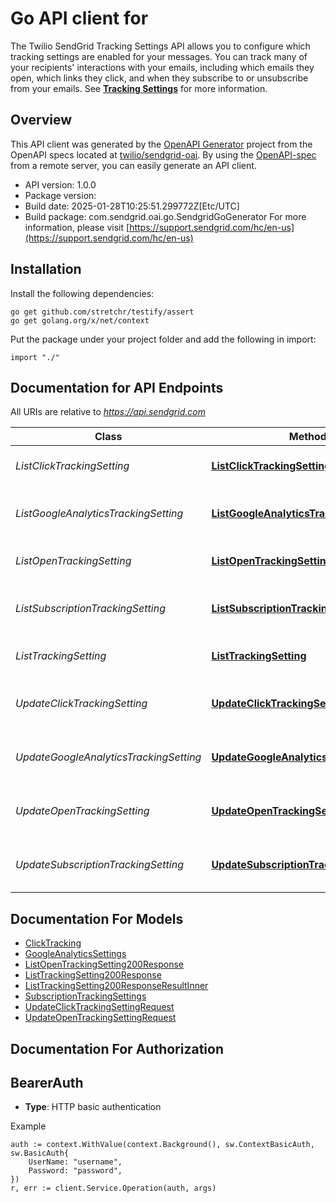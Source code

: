 # Go API client for 

The Twilio SendGrid Tracking Settings API allows you to configure which tracking settings are enabled for your messages. You can track many of your recipients' interactions with your emails, including which emails they open, which links they click, and when they subscribe to or unsubscribe from your emails. See [**Tracking Settings**](https://docs.sendgrid.com/ui/account-and-settings/tracking) for more information.

## Overview
This API client was generated by the [OpenAPI Generator](https://openapi-generator.tech) project from the OpenAPI specs located at [twilio/sendgrid-oai](https://github.com/twilio/sendgrid-oai/tree/main/spec).  By using the [OpenAPI-spec](https://www.openapis.org/) from a remote server, you can easily generate an API client.

- API version: 1.0.0
- Package version: 
- Build date: 2025-01-28T10:25:51.299772Z[Etc/UTC]
- Build package: com.sendgrid.oai.go.SendgridGoGenerator
For more information, please visit [https://support.sendgrid.com/hc/en-us](https://support.sendgrid.com/hc/en-us)

## Installation

Install the following dependencies:

```shell
go get github.com/stretchr/testify/assert
go get golang.org/x/net/context
```

Put the package under your project folder and add the following in import:

```golang
import "./"
```

## Documentation for API Endpoints

All URIs are relative to *https://api.sendgrid.com*

Class | Method | HTTP request | Description
------------ | ------------- | ------------- | -------------
*ListClickTrackingSetting* | [**ListClickTrackingSetting**](docs/ListClickTrackingSetting.md#listclicktrackingsetting) | **Get** /v3/tracking_settings/click | Retrieve Click Track Settings
*ListGoogleAnalyticsTrackingSetting* | [**ListGoogleAnalyticsTrackingSetting**](docs/ListGoogleAnalyticsTrackingSetting.md#listgoogleanalyticstrackingsetting) | **Get** /v3/tracking_settings/google_analytics | Retrieve Google Analytics Settings
*ListOpenTrackingSetting* | [**ListOpenTrackingSetting**](docs/ListOpenTrackingSetting.md#listopentrackingsetting) | **Get** /v3/tracking_settings/open | Get Open Tracking Settings
*ListSubscriptionTrackingSetting* | [**ListSubscriptionTrackingSetting**](docs/ListSubscriptionTrackingSetting.md#listsubscriptiontrackingsetting) | **Get** /v3/tracking_settings/subscription | Retrieve Subscription Tracking Settings
*ListTrackingSetting* | [**ListTrackingSetting**](docs/ListTrackingSetting.md#listtrackingsetting) | **Get** /v3/tracking_settings | Retrieve Tracking Settings
*UpdateClickTrackingSetting* | [**UpdateClickTrackingSetting**](docs/UpdateClickTrackingSetting.md#updateclicktrackingsetting) | **Patch** /v3/tracking_settings/click | Update Click Tracking Settings
*UpdateGoogleAnalyticsTrackingSetting* | [**UpdateGoogleAnalyticsTrackingSetting**](docs/UpdateGoogleAnalyticsTrackingSetting.md#updategoogleanalyticstrackingsetting) | **Patch** /v3/tracking_settings/google_analytics | Update Google Analytics Settings
*UpdateOpenTrackingSetting* | [**UpdateOpenTrackingSetting**](docs/UpdateOpenTrackingSetting.md#updateopentrackingsetting) | **Patch** /v3/tracking_settings/open | Update Open Tracking Settings
*UpdateSubscriptionTrackingSetting* | [**UpdateSubscriptionTrackingSetting**](docs/UpdateSubscriptionTrackingSetting.md#updatesubscriptiontrackingsetting) | **Patch** /v3/tracking_settings/subscription | Update Subscription Tracking Settings


## Documentation For Models

 - [ClickTracking](ClickTracking.md)
 - [GoogleAnalyticsSettings](GoogleAnalyticsSettings.md)
 - [ListOpenTrackingSetting200Response](ListOpenTrackingSetting200Response.md)
 - [ListTrackingSetting200Response](ListTrackingSetting200Response.md)
 - [ListTrackingSetting200ResponseResultInner](ListTrackingSetting200ResponseResultInner.md)
 - [SubscriptionTrackingSettings](SubscriptionTrackingSettings.md)
 - [UpdateClickTrackingSettingRequest](UpdateClickTrackingSettingRequest.md)
 - [UpdateOpenTrackingSettingRequest](UpdateOpenTrackingSettingRequest.md)


## Documentation For Authorization



## BearerAuth

- **Type**: HTTP basic authentication

Example

```golang
auth := context.WithValue(context.Background(), sw.ContextBasicAuth, sw.BasicAuth{
    UserName: "username",
    Password: "password",
})
r, err := client.Service.Operation(auth, args)
```

